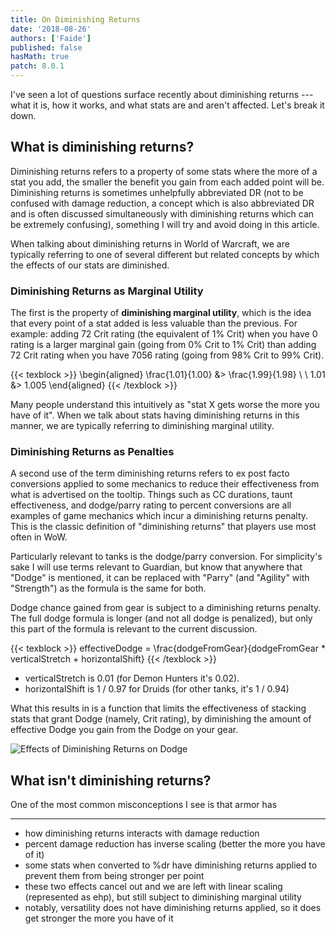 ```yaml
---
title: On Diminishing Returns
date: '2018-08-26'
authors: ['Faide']
published: false
hasMath: true
patch: 8.0.1
---
```


I've seen a lot of questions surface recently about diminishing returns --- what it is, how it works, and what stats are and aren't affected. Let's break it down.

## What is diminishing returns?

Diminishing returns refers to a property of some stats where the more of a stat you add, the smaller the benefit you gain from each added point will be. Diminishing returns is sometimes unhelpfully abbreviated DR (not to be confused with damage reduction, a concept which is also abbreviated DR and is often discussed simultaneously with diminishing returns which can be extremely confusing), something I will try and avoid doing in this article.

When talking about diminishing returns in World of Warcraft, we are typically referring to one of several different but related concepts by which the effects of our stats are diminished.

### Diminishing Returns as Marginal Utility

The first is the property of **diminishing marginal utility**, which is the idea that every point of a stat added is less valuable than the previous. For example: adding 72 Crit rating (the equivalent of 1% Crit) when you have 0 rating is a larger marginal gain (going from 0% Crit to 1% Crit) than adding 72 Crit rating when you have 7056 rating (going from 98% Crit to 99% Crit). 

{{< texblock >}}
\begin{aligned}
\frac{1.01}{1.00} &> \frac{1.99}{1.98} \\ \\
1.01 &> 1.005
\end{aligned}
{{< /texblock >}}

Many people understand this intuitively as "stat X gets worse the more you have of it". When we talk about stats having diminishing returns in this manner, we are typically referring to diminishing marginal utility.

### Diminishing Returns as Penalties

A second use of the term diminishing returns refers to ex post facto conversions applied to some mechanics to reduce their effectiveness from what is advertised on the tooltip. Things such as CC durations, taunt effectiveness, and dodge/parry rating to percent conversions are all examples of game mechanics which incur a diminishing returns penalty. This is the classic definition of "diminishing returns" that players use most often in WoW.

Particularly relevant to tanks is the dodge/parry conversion. For simplicity's sake I will use terms relevant to Guardian, but know that anywhere that "Dodge" is mentioned, it can be replaced with "Parry" (and "Agility" with "Strength") as the formula is the same for both.

Dodge chance gained from gear is subject to a diminishing returns penalty. The full dodge formula is longer (and not all dodge is penalized), but only this part of the formula is relevant to the current discussion.

{{< texblock >}}
effectiveDodge = \frac{dodgeFromGear}{dodgeFromGear * verticalStretch + horizontalShift}
{{< /texblock >}}

- verticalStretch is 0.01 (for Demon Hunters it's 0.02).
- horizontalShift is 1 / 0.97 for Druids (for other tanks, it's 1 / 0.94)

What this results in is a function that limits the effectiveness of stacking stats that grant Dodge (namely, Crit rating), by diminishing the amount of effective Dodge you gain from the Dodge on your gear.

![Effects of Diminishing Returns on Dodge](/guardian/images/dodge-diminishing-returns.png)

## What isn't diminishing returns?

One of the most common misconceptions I see is that armor has 


---

- how diminishing returns interacts with damage reduction
 - percent damage reduction has inverse scaling (better the more you have of it)
 - some stats when converted to %dr have diminishing returns applied to prevent them
   from being stronger per point 
 - these two effects cancel out and we are left with linear scaling (represented as ehp), but still subject to diminishing marginal utility
 - notably, versatility does not have diminishing returns applied, so it does get stronger the more you have of it
